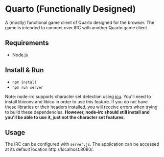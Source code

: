 Quarto (Functionally Designed)
===
A (mostly) functional game client of Quarto designed for the browser. The game is intended to connect over IRC with another Quarto game client.

Requirements
---
- Node.js

Install & Run
---
- `npm install`
- `npm run server`

Note: node-irc supports character set detection using [icu](http://site.icu-project.org/). You'll need to install libiconv and libicu in order to use this feature. If you do not have these libraries or their headers installed, you will receive errors when trying to build these dependencies. **However, node-irc should still install and you'll be able to use it, just not the character set features.**

Usage
---
The IRC can be configured with `server.js`. The application can be accessed at its default location http://localhost:8080/.
